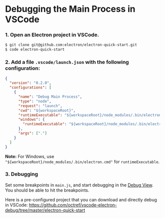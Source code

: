 # Debugging the Main Process in VSCode

### 1. Open an Electron project in VSCode.

```bash
$ git clone git@github.com:electron/electron-quick-start.git
$ code electron-quick-start
```

### 2. Add a file `.vscode/launch.json` with the following configuration:

```json
{
  "version": "0.2.0",
  "configurations": [
    {
      "name": "Debug Main Process",
      "type": "node",
      "request": "launch",
      "cwd": "${workspaceRoot}",
      "runtimeExecutable": "${workspaceRoot}/node_modules/.bin/electron",
      "windows": {
        "runtimeExecutable": "${workspaceRoot}/node_modules/.bin/electron.cmd"
      },
      "args": ["."]
    }
  ]
}
```

**Note:** For Windows, use `"${workspaceRoot}/node_modules/.bin/electron.cmd"`
for `runtimeExecutable`.

### 3. Debugging

Set some breakpoints in `main.js`, and start debugging in the
[Debug View](https://code.visualstudio.com/docs/editor/debugging). You should be
able to hit the breakpoints.

Here is a pre-configured project that you can download and directly debug in
VSCode:
https://github.com/octref/vscode-electron-debug/tree/master/electron-quick-start
